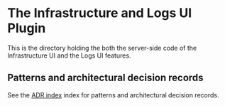 # The Infrastructure and Logs UI Plugin

This is the directory holding the both the server-side code of the
Infrastructure UI and the Logs UI features.

## Patterns and architectural decision records

See the [ADR index](docs/adr/index.md) index for patterns and architectural
decision records.
